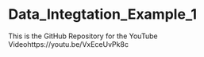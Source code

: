# Data_Integtation_Example_1
This is the GitHub Repository for the YouTube Videohttps://youtu.be/VxEceUvPk8c
